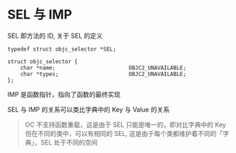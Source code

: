 # SEL 与 IMP

SEL 即方法的 ID, 关于 SEL 的定义

```objc
typedef struct objc_selector *SEL;

struct objc_selector {
    char *name;                       OBJC2_UNAVAILABLE;
    char *types;                      OBJC2_UNAVAILABLE;
};
```

IMP 是函数指针，指向了函数的最终实现

SEL 与 IMP 的关系可以类比字典中的 Key 与 Value 的关系

> OC 不支持函数重载，这是由于 SEL 只能是唯一的，即对比字典中的 Key
> 但在不同的类中，可以有相同的 SEL, 这是由于每个类都维护着不同的「字典」，SEL 处于不同的空间


